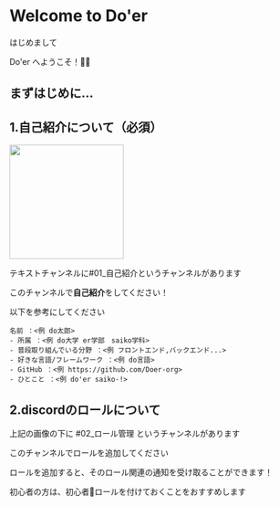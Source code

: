 # Welcome to Do'er

はじめまして

Do'er へようこそ！🎉🎉

## まずはじめに...

## 1.自己紹介について（必須）
<img width=200px src="https://user-images.githubusercontent.com/70263039/164055771-b50163c6-5e96-4577-9a01-7a4595c92e56.png">

テキストチャンネルに#01_自己紹介というチャンネルがあります

このチャンネルで**自己紹介**をしてください！

以下を参考にしてください
```
名前 ：<例 do太郎>
- 所属 ：<例 do大学 er学部　saiko学科>
- 普段取り組んでいる分野 ：<例 フロントエンド,バックエンド...>
- 好きな言語/フレームワーク ：<例 do言語>
- GitHub ：<例 https://github.com/Doer-org>
- ひとこと ：<例 do'er saiko-!>
```

## 2.discordのロールについて
上記の画像の下に #02_ロール管理 というチャンネルがあります

このチャンネルでロールを追加してください

ロールを追加すると、そのロール関連の通知を受け取ることができます！

初心者の方は、初心者🔰ロールを付けておくことをおすすめします


